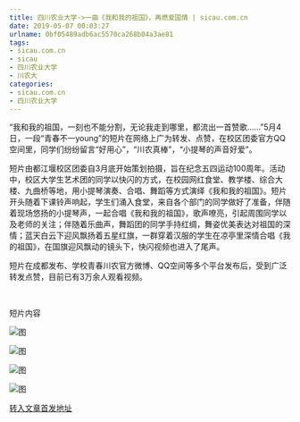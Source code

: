 ```yaml
---
title: 四川农业大学->一曲《我和我的祖国》，再燃爱国情 | sicau.com.cn
date: 2019-05-07 00:03:27
urlname: 0bf05489adb6ac5570ca268b04a3ae81
tags: 
- sicau.com.cn
- sicau
- 四川农业大学
- 川农大
categories:
- sicau.com.cn
- 四川农业大学
---
```


“我和我的祖国，一刻也不能分割，无论我走到哪里，都流出一首赞歌……”5月4日，一段“青春不一young”的短片在网络上广为转发、点赞，在校区团委官方QQ空间里，同学们纷纷留言“好用心”，“川农真棒”，“小提琴的声音好爱”。

短片由都江堰校区团委自3月底开始策划拍摄，旨在纪念五四运动100周年。活动中，校区大学生艺术团的同学以快闪的方式，在校园网红食堂、教学楼、综合大楼、九曲桥等地，用小提琴演奏、合唱、舞蹈等方式演绎《我和我的祖国》。短片开头随着下课铃声响起，学生们涌入食堂，来自各个部门的同学做好了准备，伴随着现场悠扬的小提琴声，一起合唱《我和我的祖国》，歌声嘹亮，引起周围同学以及老师的关注；伴随着乐曲声，舞蹈团的同学手持红绸，舞姿优美表达对祖国的深情；蓝天白云下迎风飘扬着五星红旗，一群穿着汉服的学生在凉亭里深情合唱《我的祖国》，在国旗迎风飘动的镜头下，快闪视频也进入了尾声。

短片在成都发布、学校青春川农官方微博、QQ空间等多个平台发布后，受到广泛转发点赞，目前已有3万余人观看视频。

 

短片内容

![图](https://news.sicau.edu.cn/__local/1/D5/FA/26CB89D25CAC2ABBF6D7724495E_F46D7B71_2744.gif)

![图](https://news.sicau.edu.cn/__local/2/90/5F/362886DABB03801BFB2589D5E6D_5BEC16EF_27C8.gif)

![图](https://news.sicau.edu.cn/__local/3/E6/18/92C19A4596DCCA83D702D10AE21_B565A928_3878.gif)

![图](https://news.sicau.edu.cn/__local/6/32/44/72B01355D6DA0914AA31B421FE3_E426A037_3018.gif)

[转入文章首发地址](https://news.sicau.edu.cn/info/1078/51037.htm)